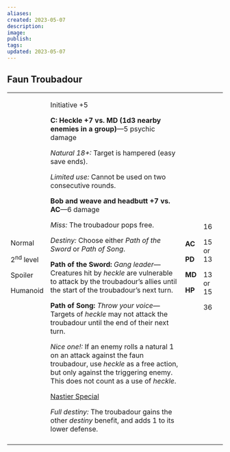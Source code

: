 ```yaml
---
aliases: 
created: 2023-05-07
description: 
image: 
publish: 
tags: 
updated: 2023-05-07
---
```


## Faun Troubadour

<table>
<colgroup>
<col style="width: 15%" />
<col style="width: 67%" />
<col style="width: 5%" />
<col style="width: 11%" />
</colgroup>
<tbody>
<tr class="odd">
<td><p>Normal</p>
<p>2<sup>nd</sup> level</p>
<p>Spoiler</p>
<p>Humanoid</p></td>
<td><p>Initiative +5</p>
<p><strong>C: Heckle +7 vs. MD (1d3 nearby enemies in a
group)</strong>—5 psychic damage</p>
<p><em>Natural 18+:</em> Target is hampered (easy save ends).</p>
<p><em>Limited use:</em> Cannot be used on two consecutive rounds.</p>
<p><strong>Bob and weave and headbutt +7 vs. AC</strong>—6 damage</p>
<p><em>Miss:</em> The troubadour pops free.</p>
<p><em>Destiny:</em> Choose either <em>Path of the Sword</em> or
<em>Path of Song</em>.</p>
<p><strong>Path of the Sword:</strong> <em>Gang leader</em>—Creatures
hit by <em>heckle</em> are vulnerable to attack by the troubadour’s
allies until the start of the troubadour’s next turn.</p>
<p><strong>Path of Song:</strong> <em>Throw your voice</em>—Targets of
<em>heckle</em> may not attack the troubadour until the end of their
next turn.</p>
<p><em>Nice one!:</em> If an enemy rolls a natural 1 on an attack
against the faun troubadour, use <em>heckle</em> as a free action, but
only against the triggering enemy. This does not count as a use of
<em>heckle</em>.</p>
<p><u>Nastier Special</u></p>
<p><em>Full destiny:</em> The troubadour gains the other
<em>destiny</em> benefit, and adds 1 to its lower defense.</p></td>
<td><p><strong>AC</strong></p>
<p><strong>PD</strong></p>
<p><strong>MD</strong></p>
<p><strong>HP</strong></p></td>
<td><p>16</p>
<p>15 or 13</p>
<p>13 or 15</p>
<p>36</p></td>
</tr>
<tr class="even">
<td></td>
<td></td>
<td></td>
<td></td>
</tr>
</tbody>
</table>

